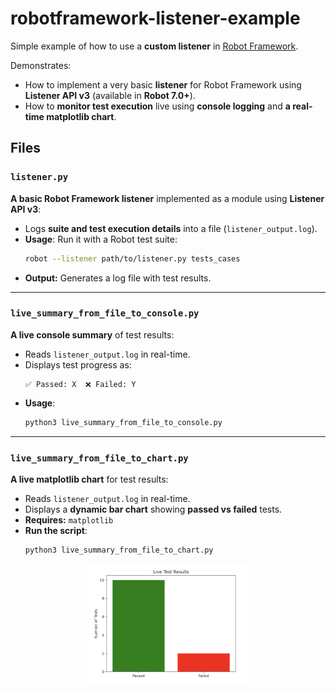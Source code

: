 # robotframework-listener-example

Simple example of how to use a **custom listener** in [Robot Framework](https://robotframework.org/robotframework/latest/RobotFrameworkUserGuide.html#listener-interface).

Demonstrates:
- How to implement a very basic **listener** for Robot Framework using **Listener API v3** (available in **Robot 7.0+**).
- How to **monitor test execution** live using **console logging** and **a real-time matplotlib chart**.

## Files

### `listener.py`
**A basic Robot Framework listener** implemented as a module using **Listener API v3**:
- Logs **suite and test execution details** into a file (`listener_output.log`).
- **Usage**: Run it with a Robot test suite:
  ```bash
  robot --listener path/to/listener.py tests_cases
  ```
- **Output:** Generates a log file with test results.

---

### `live_summary_from_file_to_console.py`
**A live console summary** of test results:
- Reads `listener_output.log` in real-time.
- Displays test progress as:
  ```
  ✅ Passed: X  ❌ Failed: Y
  ```
- **Usage**:
  ```bash
  python3 live_summary_from_file_to_console.py
  ```

---

### `live_summary_from_file_to_chart.py`
**A live matplotlib chart** for test results:
- Reads `listener_output.log` in real-time.
- Displays a **dynamic bar chart** showing **passed vs failed** tests.
- **Requires:** `matplotlib`
- **Run the script**:
  ```bash
  python3 live_summary_from_file_to_chart.py
  ```

<p align="center">
  <img src="chart.png" alt="Live Test Results Chart" width="50%">
</p>  
